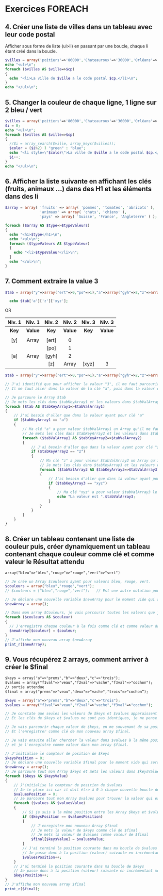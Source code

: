 # Exercices FOREACH

## 4. Créer une liste de villes dans un tableau avec leur code postal

Afficher sous forme de liste (ul>li) en passant par une boucle, chaque li étant créé dans la boucle.

```php
$villes = array('poitiers'=>'86000','Chateauroux'=>'36000','Orléans'=>'45000','Tours'=>'37000');
echo "<ul>\n";
foreach ($villes AS $ville=>$cp)
{
  echo "<li>La ville de $ville a le code postal $cp.</li>\n";
}
echo "</ul>\n";
```

## 5. Changer la couleur de chaque ligne, 1 ligne sur 2 bleu / vert

```php
$villes = array('poitiers'=>'86000','Chateauroux'=>'36000','Orléans'=>'45000','Tours'=>'37000');
$i = 0;
echo "<ul>\n";
foreach ($villes AS $ville=>$cp)
{
  //$i = array_search($ville, array_keys($villes));
  $color = ($i%2) ? "green" : "blue";
  echo "<li style=\"$color\">La ville de $ville a le code postal $cp.</li>\n";
  $i++;
}
echo "</ul>\n";
```

## 6. Afficher la liste suivante en affichant les clés (fruits, animaux …) dans des H1 et les éléments dans des li

```php
$array = array( 'fruits' => array( 'pommes', 'tomates', 'abricots' ),
                'animaux' => array( 'chats', 'chiens' ),
                'pays' => array( 'Suisse', 'France', 'Angleterre' ) );

foreach ($array AS $type=>$typeValeurs)
{
  echo "<h1>$type</h1>\n";
  echo "<ul>\n";
  foreach ($typeValeurs AS $typeValeur)
  {
    echo "<li>$typeValeur</li>\n";
  }
  echo "</ul>\n";
}
```

## 7. Comment extraire la value 3

```php
$tab = array("y"=>array("ert"=>0,"po"=>1),"a"=>array("gyh"=>2,"z"=>array("xyz"=>3)));

  echo $tab['a']['z']['xyz'];
```

OR

|Niv. 1   |Niv. 1   |Niv. 2   |Niv. 2   |Niv. 3   |Niv. 3   |
|:-------:|:-------:|:-------:|:-------:|:-------:|:-------:|
| **Key** |**Value**| **Key** |**Value**| **Key** |**Value**|
|||||||
| [y]     | Array   | [ert]   | 0       |         |         |
|         |         | [po]    | 1       |         |         |
| [a]     | Array   | [gyh]   | 2       |         |         |
|         |         | [z]     | Array   | [xyz]   | 3       |

```php
$tab = array("y"=>array("ert"=>0,"po"=>1),"a"=>array("gyh"=>2,"z"=>array("xyz"=>3)));

// J'ai identifié que pour afficher la valeur "3", il me faut parcourir 3 Array imbriqués
// Il me faut aller dans la valeur de la clé "a", puis dans la valeur de la clé "z", puis dans la valeur de la clé "xyz".

// Je parcoure le Array $tab
// Je mets les clés dans $tabKeyArray1 et les valeurs dans $tabValArray1
foreach ($tab AS $tabKeyArray1=>$tabValArray1)
{
    // J'ai besoin d'aller que dans la valeur ayant pour clé "a"
    if ($tabKeyArray1 == "a")
    {
        // Ma clé "a" a pour valeur $tabValArray1 un Array qu'il me faut explorer par un nouveau Foreach
        // Je mets les clés dans $tabKeyArray2 et les valeurs dans $tabValArray2
        foreach ($tabValArray1 AS $tabKeyArray2=>$tabValArray2)
        {
            // J'ai besoin d'aller que dans la valeur ayant pour clé "z"
            if ($tabKeyArray2 == "z")
            {
                // Ma clé "z" a pour valeur $tabValArray2 un Array qu'il me faut explorer par un nouveau Foreach
                // Je mets les clés dans $tabKeyArray3 et les valeurs dans $tabValArray3
                foreach ($tabValArray2 AS $tabKeyArray3=>$tabValArray3)
                {
                    // J'ai besoin d'aller que dans la valeur ayant pour clé "xyz"
                    if ($tabKeyArray3 == "xyz")
                    {
                        // Ma clé "xyz" a pour valeur $tabValArray3 le nombre entier "3" et pas un Array, je peux donc afficher la valeur
                        echo "La valeur est ".$tabValArray3;
                    }
                }
            }
        }
    }
}
```

## 8. Créer un tableau contenant une liste de couleur puis, créer dynamiquement un tableau contenant chaque couleur comme clé et comme valeur le Résultat attendu

```txt
array("bleu"=>"bleu","rouge"=>"rouge","vert"=>"vert")
```

```php
// Je crée un Array $couleurs ayant pour valeurs bleu, rouge, vert.
$couleurs = array("bleu","rouge","vert");
// $couleurs = ["bleu","rouge","vert"];   // Est une autre notation pour faire la même chose

// Je déclare une nouvelle variable $newArray pour le moment vide qui serra un Array.
$newArray = array();

// Dans mon array $Couleurs, je vais parcourir toutes les valeurs que je mets dans la variable $couleur
foreach ($couleurs AS $couleur)
{
  // J'enregistre chaque couleur à la fois comme clé et comme valeur dans mon nouveau Array $newArray
  $newArray[$couleur] = $couleur;
}
// J'affiche mon nouveau array $newArray
print_r($newArray);
```

## 9. Vous récupérez  2 arrays, comment arriver à créer le $final

```txt
$keys = array("a"=>"prems","b"=>"deux","c"=>"trois");
$values = array("f1val"=>"veau","f2val"=>"vache","f3val"=>"cochon");
// sortie attendue
$final = array("prems"=>"veau","deux"=>"vache","trois"=>"cochon”);
```

```php
$keys = array("a"=>"prems","b"=>"deux","c"=>"trois");
$values = array("f1val"=>"veau","f2val"=>"vache","f3val"=>"cochon");

// Je constate que seules les valeurs de $keys et $values apparaissent dans $final
// Et les clés de $keys et $values ne sont pas identiques, je ne pense donc pas les utiliser.

// Je vais parcourir chaque valeur de $keys, en me souvenant de sa position dans son Array
// Et l'enregistrer comme clé de mon nouveau array $final.

// Je vais ensuite aller chercher la valeur dans $values à la même position
// et je l'enregistre comme valeur dans mon array $final.

// J'initialise le compteur de position de $keys
$keysPosition = 0;
// Je déclare une nouvelle variable $final pour le moment vide qui serra un Array.
$newArray = array();
// Je parcoure tout mon Array $keys et mets les valeurs dans $keysValue
foreach ($keys AS $keysValue)
{
    // J'initialise le compteur de position de $values
    // Je le place ici car il doit être à 0 à chaque nouvelle boucle de $keys
    $valuesPosition = 0;
    // Je parcoure tout mon Array $values pour trouver la valeur qui est à la même position que celui de $keys
    foreach ($values AS $valuesValue)
    {
        // Si je suis à la même position entre les Array $keys et $values
        if ($keysPosition == $valuesPosition)
        {
            // J'enregistre mon nouveau Array $final
            // Je mets la valeur de $keys comme clé de $final
            // Je mets la valeur de $values comme valeur de $final
            $final[$keysValue] = $valuesValue;
        }
        // J'ai terminé la position courante dans ma boucle de $values
        // Je passe donc à la position (valeur) suivante en incrémentant mon compteur
        $valuesPosition++;
    }
    // J'ai terminé la position courante dans ma boucle de $keys
    // Je passe donc à la position (valeur) suivante en incrémentant mon compteur
    $keysPosition++;
}
// J'affiche mon nouveau array $final
print_r($final);
```
